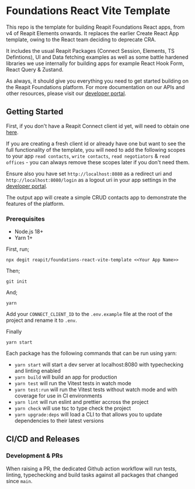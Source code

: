 # Foundations React Vite Template

This repo is the template for building Reapit Foundations React apps, from v4 of Reapit Elements onwards. It replaces the earlier Create React App template, owing to the React team deciding to deprecate CRA.

It includes the usual Reapit Packages (Connect Session, Elements, TS Defintions), UI and Data fetching examples as well as some battle hardened libraries we use internally for building apps for example React Hook Form, React Query & Zustand.

As always, it should give you everything you need to get started building on the Reapit Foundations platform. For more documentation on our APIs and other resources, please visit our [developer portal](https://developers.reapit.cloud).

## Getting Started

First, if you don't have a Reapit Connect client id yet, will need to obtain one [here](https://developers.reapit.cloud/apps/new).

If you are creating a fresh client id or already have one but want to see the full functionality of the template, you will need to add the following scopes to your app `read contacts`, `write contacts`, `read negotiators` & `read offices` - you can always remove these scopes later if you don't need them.

Ensure also you have set `http://localhost:8080` as a redirect uri and `http://localhost:8080/login` as a logout uri in your app settings in the [developer portal](https://developers.reapit.cloud/apps).

The output app will create a simple CRUD contacts app to demonstrate the features of the platform.

### Prerequisites

- Node.js 18+
- Yarn 1+

First, run;

```
npx degit reapit/foundations-react-vite-template <<Your App Name>>
```

Then;

```
git init
```

And;

```
yarn
```

Add your `CONNECT_CLIENT_ID` to the `.env.example` file at the root of the project and rename it to `.env`.

Finally

```
yarn start
```

Each package has the following commands that can be run using yarn:

- `yarn start` will start a dev server at localhost:8080 with typechecking and linting enabled
- `yarn build` will build an app for production
- `yarn test` will run the Vitest tests in watch mode
- `yarn test:run` will run the Vitest tests without watch mode and with coverage for use in CI environments
- `yarn lint` will run eslint and prettier accross the project
- `yarn check` will use tsc to type check the project
- `yarn upgrade:deps` will load a CLI to that allows you to update dependencies to their latest versions

## CI/CD and Releases

### Development & PRs

When raising a PR, the dedicated Github action workflow will run tests, linting, typechecking and build tasks against all packages that changed since `main`.
